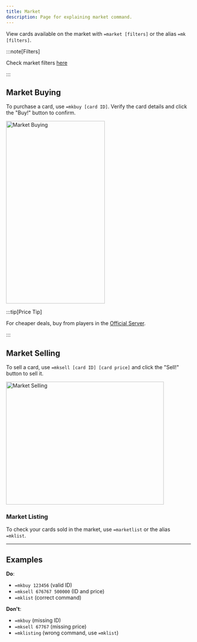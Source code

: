 ```yaml
---
title: Market
description: Page for explaining market command.
---
```


View cards available on the market with `=market [filters]` or the alias `=mk [filters]`.

:::note[Filters] 

Check market filters [here](https://sethispr.github.io/cupid-test/general/filters/) 
  
:::

## Market Buying

To purchase a card, use `=mkbuy [card ID]`. Verify the card details and click the "Buy!" button to confirm.

<img width="269" height="498" alt="Market Buying" src="https://github.com/user-attachments/assets/e8b02ed3-05d5-4e6d-a2bc-21a2db530935" />

:::tip[Price Tip]  

For cheaper deals, buy from players in the [Official Server](https://discord.gg/Yvvnm39PpB).

:::

## Market Selling

To sell a card, use `=mksell [card ID] [card price]` and click the "Sell!" button to sell it.

<img width="430" height="335" alt="Market Selling" src="https://github.com/user-attachments/assets/d6cf62db-55fb-4932-9bc8-f735911a5afe" />

### Market Listing

To check your cards sold in the market, use `=marketlist` or the alias `=mklist`.

---

## Examples

**Do**:
- `=mkbuy 123456` (valid ID)
- `=mksell 676767 500000` (ID and price)
- `=mklist` (correct command)

**Don't**:
- `=mkbuy` (missing ID)
- `=mksell 67767` (missing price)
- `=mklisting` (wrong command, use `=mklist`)
